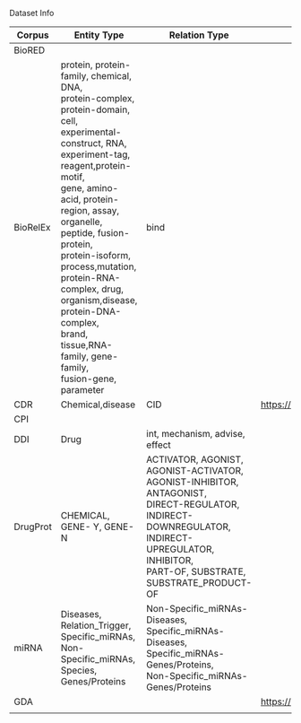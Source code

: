 Dataset Info

| Corpus   | Entity Type                                                  | Relation Type                                                | Url  | Other |
| -------- | ------------------------------------------------------------ | ------------------------------------------------------------ | ---- | ----- |
| BioRED   |                                                              |                                                              |      |       |
| BioRelEx | protein, protein-family, chemical, DNA,<br/>protein-complex, protein-domain, cell,<br/>experimental-construct, RNA,<br/>experiment-tag, reagent,protein-motif,<br/>gene, amino-acid, protein-region, assay,<br/>organelle, peptide, fusion-protein,<br/>protein-isoform, process,mutation,<br/>protein-RNA-complex, drug,<br/>organism,disease, protein-DNA-complex,<br/>brand, tissue,RNA-family, gene-family,<br/>fusion-gene, parameter | bind                                                         |      |       |
| CDR      | Chemical,disease                                             | CID                                                          |  https://paperswithcode.com/dataset/cdr    |       |
| CPI      |                                                              |                                                              |      |       |
| DDI      | Drug                                                         | int, mechanism, advise, effect                               |      |       |
| DrugProt | CHEMICAL, GENE- Y, GENE- N                                   | ACTIVATOR, AGONIST,<br/>AGONIST-ACTIVATOR,<br/>AGONIST-INHIBITOR, ANTAGONIST,<br/>DIRECT-REGULATOR,<br/>INDIRECT-DOWNREGULATOR,<br/>INDIRECT-UPREGULATOR, INHIBITOR,<br/>PART-OF, SUBSTRATE,<br/>SUBSTRATE_PRODUCT-OF |      |       |
| miRNA    | Diseases, Relation_Trigger,<br/>Specific_miRNAs, Non-Specific_miRNAs,<br/>Species, Genes/Proteins | Non-Specific_miRNAs-Diseases,<br/>Specific_miRNAs-Diseases,<br/>Specific_miRNAs-Genes/Proteins,<br/>Non-Specific_miRNAs-Genes/Proteins |      |       |
|     GDA     |                                                              |                                                              |   https://paperswithcode.com/dataset/gda   |       |
|          |                                                              |                                                              |      |       |

